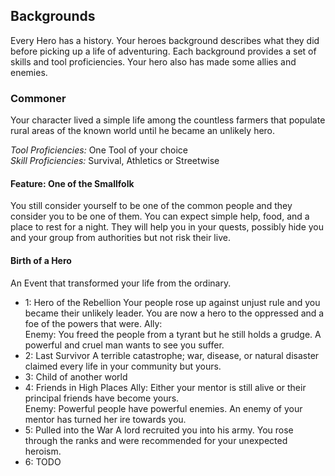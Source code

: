 ## Backgrounds

Every Hero has a history. Your heroes background describes what they did before picking up a life of adventuring.
Each background provides a set of skills and tool proficiencies. 
Your hero also has made some allies and enemies.

### Commoner
Your character lived a simple life among the countless farmers that populate rural areas of the known world
until he became an unlikely hero.

*Tool Proficiencies:* One Tool of your choice  
*Skill Proficiencies:* Survival, Athletics or Streetwise

#### Feature: One of the Smallfolk
You still consider yourself to be one of the common people and they consider you to be one of them. You can expect simple help, food, and a place to rest for a night.
They will help you in your quests, possibly hide you and your group from authorities but not risk their live.
#### Birth of a Hero
An Event that transformed your life from the ordinary.
* 1: Hero of the Rebellion
Your people rose up against unjust rule and you became their unlikely leader.
You are now a hero to the oppressed and a foe of the powers that were.
Ally:  
Enemy: You freed the people from a tyrant but he still holds a grudge. A powerful and cruel man wants to see you suffer.
* 2: Last Survivor
A terrible catastrophe; war, disease, or natural disaster claimed every life in your community but yours.
* 3: Child of another world
* 4: Friends in High Places
Ally: Either your mentor is still alive or their principal friends have become yours.  
Enemy: Powerful people have powerful enemies. An enemy of your mentor has turned her ire towards you.
* 5: Pulled into the War
A lord recruited you into his army. You rose through the ranks and were recommended for your unexpected heroism.
* 6: TODO
